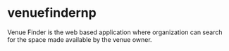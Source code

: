 # venuefindernp
Venue Finder is the web based application where organization can search for the space made available by the venue owner.
